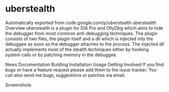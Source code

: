 # uberstealth
Automatically exported from code.google.com/p/uberstealth
uberstealth Overview
uberstealth is a plugin for IDA Pro and OllyDbg which aims to hide the debugger from most common anti-debugging techniques. The plugin consists of two files, the plugin itself and a dll which is injected into the debuggee as soon as the debugger attaches to the process. The injected dll actually implements most of the stealth techniques either by hooking system calls or by patching memory in the debuggee.

News
Documentation
Building
Installation
Usage
Getting Involved
If you find bugs or have a feature request please add them to the issue tracker. You can also send me bugs, suggestions or patches via email.

Screenshots
